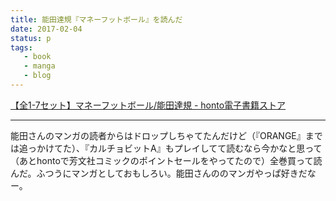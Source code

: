 ```yaml
---
title: 能田達規『マネーフットボール』を読んだ
date: 2017-02-04
status: p
tags:
   - book
   - manga
   - blog
---
```


[【全1\-7セット】マネーフットボール/能田達規 \- honto電子書籍ストア](https://honto.jp/ebook/pd-set_28266499.html)

----

能田さんのマンガの読者からはドロップしちゃてたんだけど（『ORANGE』までは追っかけてた）、『カルチョビットA』もプレイしてて読むなら今かなと思って（あとhontoで芳文社コミックのポイントセールをやってたので）全巻買って読んだ。ふつうにマンガとしておもしろい。能田さんののマンガやっぱ好きだなー。
